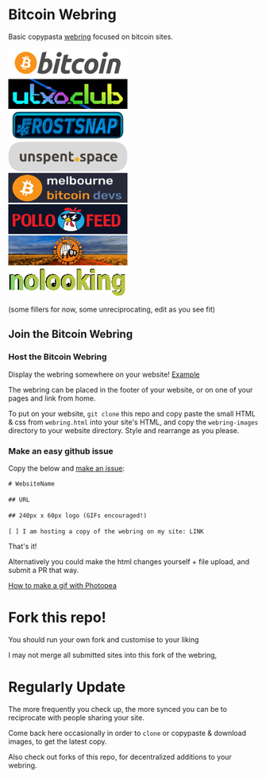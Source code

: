 # Bitcoin Webring

Basic copypasta [webring](https://en.wikipedia.org/wiki/Webring) focused on bitcoin sites.

<html>
  <!-- The Bitcoin Webring: https://github.com/nickfarrow/bitcoinwebring -->
  <div class="webring-container">
    <div class="webring-item">
      <a href="https://bitcoin.org/"
        ><img src="webring-img/bitcoinorg.png" alt="bitcoinorg"
      /></a>
    </div>
    <div class="webring-item">
      <a href="https://utxo.club"
        ><img src="webring-img/utxoclub.gif" alt="utxoclub"
      /></a>
    </div>
    <div class="webring-item">
      <a href="https://frostsnap.com/"
        ><img src="webring-img/frostsnap.png" alt="frostsnap"
      /></a>
    </div>
    <div class="webring-item">
      <a href="https://unspent.space/"
        ><img src="webring-img/unspentspace.png" alt="unspentspace"
      /></a>
    </div>
    <div class="webring-item">
      <a href="https://bitdevs.com.au/"
        ><img src="webring-img/melbbitdevs.png" alt="melbbitdevs"
      /></a>
    </div>
    <div class="webring-item">
      <a href="https://pollofeed.com/"
        ><img src="webring-img/pollofeed.png" alt="pollofeed"
      /></a>
    </div>
    <div class="webring-item">
      <a href="https://bitcoinbushbash.info/"
        ><img src="webring-img/bushbash.gif" alt="bitcoinbushbash"
      /></a>
    </div>
    <div class="webring-item">
      <a href="https://nolooking.chaincase.app/"
        ><img src="webring-img/nolooking.gif" alt="nolooking"
      /></a>
    </div>
  </div>
</html>

(some fillers for now, some unreciprocating, edit as you see fit)

## Join the Bitcoin Webring

### Host the Bitcoin Webring

Display the webring somewhere on your website! [Example](https://utxo.club)

The webring can be placed in the footer of your website, or on one of your pages and link from home.

To put on your website, `git clone` this repo and copy paste the small HTML & css from `webring.html` into your site's HTML, and copy the `webring-images` directory to your website directory. Style and rearrange as you please.

### Make an easy github issue

Copy the below and [make an issue](https://github.com/nickfarrow/bitcoinwebring/issues/new/choose):

```
# WebsiteName

## URL

## 240px x 60px logo (GIFs encouraged!)

[ ] I am hosting a copy of the webring on my site: LINK
```

That's it!

Alternatively you could make the html changes yourself + file upload, and submit a PR that way.

[How to make a gif with Photopea](https://www.youtube.com/watch?v=jJ5uHjEG4Ko)

# Fork this repo!

You should run your own fork and customise to your liking

I may not merge all submitted sites into this fork of the webring,

# Regularly Update

The more frequently you check up, the more synced you can be to reciprocate with people sharing your site.

Come back here occasionally in order to `clone` or copypaste & download images, to get the latest copy.

Also check out forks of this repo, for decentralized additions to your webring.
